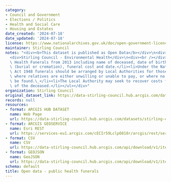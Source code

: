 ```yaml
---
category:
- Council and Government
- Elections / Politics
- Health and Social Care
- Housing and Estates
date_created: '2024-07-18'
date_updated: '2024-07-18'
license: https://www.nationalarchives.gov.uk/doc/open-government-licence/version/3/
maintainer: Stirling Council
notes: "<div><b>This dataset is published as Open Data</b></div>\n<div><br /></div>\n\
  <div>Stirling Council - Environmental Health</div>\n<div><br /></div>\n<div><ul><li>Public\
  \ Health Funerals from 2013 including name of deceased, date of birth, gender, interment\
  \ (burial or cremation), funeral cost and date.</li><li>Under the National Assistance\
  \ Act 1948 funerals should be arranged by Local Authorities for those who have died\
  \ where relatives are either unwilling or unable to pay, or where no relatives can\
  \ be found.\_</li><li>The Local Authority may seek to recover costs from the estate\
  \ of the deceased.</li></ul></div>"
organization: Stirling Council
original_dataset_link: https://data-stirling-council.hub.arcgis.com/datasets/stirling-council::open-data-public-health-funerals
records: null
resources:
- format: ARCGIS HUB DATASET
  name: Web Page
  url: https://data-stirling-council.hub.arcgis.com/datasets/stirling-council::open-data-public-health-funerals
- format: ARCGIS GEOSERVICE
  name: Esri REST
  url: https://services-eu1.arcgis.com/cECIr59LclpO818r/arcgis/rest/services/open_data_public_health_funerals/FeatureServer/0
- format: CSV
  name: CSV
  url: https://data-stirling-council.hub.arcgis.com/api/download/v1/items/6c5e470505384caa92c3038f5d40c714/csv?layers=0
- format: GEOJSON
  name: GeoJSON
  url: https://data-stirling-council.hub.arcgis.com/api/download/v1/items/6c5e470505384caa92c3038f5d40c714/geojson?layers=0
schema: default
title: Open data - public health funerals
---
```

